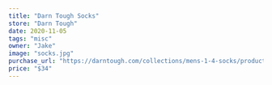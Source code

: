 ```yaml
---
title: "Darn Tough Socks"
store: "Darn Tough"
date: 2020-11-05
tags: "misc"
owner: "Jake"
image: "socks.jpg"
purchase_url: "https://darntough.com/collections/mens-1-4-socks/products/mens-1-4-sock-2-pack?variant=37290004381882"
price: "$34"
---
```

